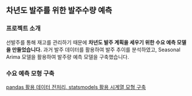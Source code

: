 ## 차년도 발주를 위한 발주수량 예측

### 프로젝트 소개
선발주를 통해 재고를 관리하기 때문에 **차년도 발주 계획을 세우기 위한 수요 예측 모델을 만들었습니다.** 
과거 발주 데이터를 활용하여 발주 추이를 분석하였고, Seasonal Arima 모델을 활용하여 발주량 예측 모델을 구축했습니다.

### 수요 예측 모형 구축
[pandas 활용 데이터 전처리, statsmodels 활용 시계열 모형 구축](https://github.com/hyewon0403/order-forecasting/blob/master/order_forecasting.ipynb)
